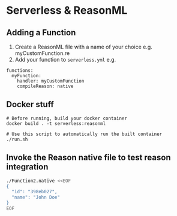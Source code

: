 # Serverless & ReasonML

## Adding a Function

1. Create a ReasonML file with a name of your choice e.g. myCustomFunction.re
2. Add your function to `serverless.yml` e.g.

```
functions:
  myFunction:
    handler: myCustomFunction
    compileReason: native
```

## Docker stuff

```
# Before running, build your docker container
docker build . -t serverless:reasonml

# Use this script to automatically run the built container
./run.sh
```

## Invoke the Reason native file to test reason integration

```bash
./Function2.native <<EOF
{
  "id": "398eb027",
  "name": "John Doe"
}
EOF
```
